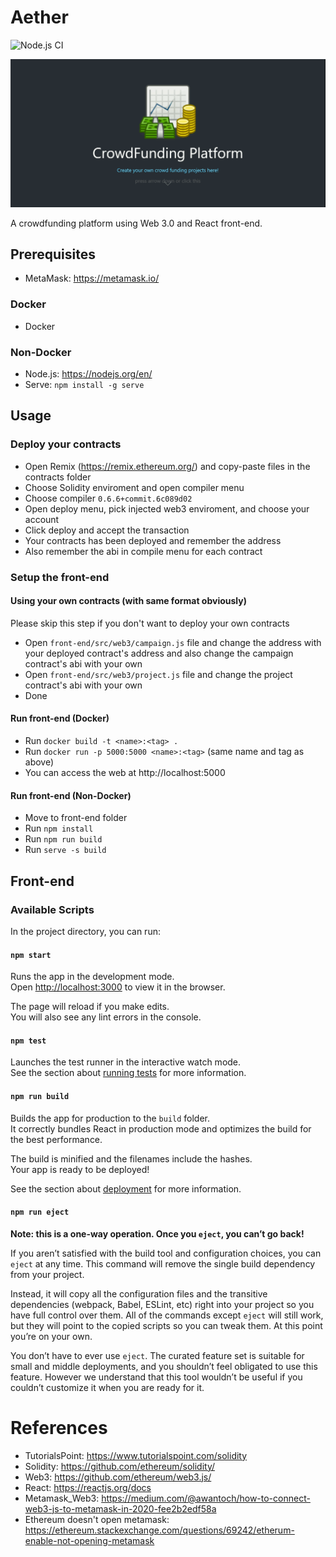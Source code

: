 # Aether
![Node.js CI](https://github.com/haverzard/CrowdFunding_Ethereum/workflows/Node.js%20CI/badge.svg)

![View](view.gif)

A crowdfunding platform using Web 3.0 and React front-end.

## Prerequisites
- MetaMask: https://metamask.io/
### Docker
- Docker
### Non-Docker
- Node.js: https://nodejs.org/en/
- Serve: `npm install -g serve`

## Usage
### Deploy your contracts
- Open Remix (https://remix.ethereum.org/) and copy-paste files in the contracts folder
- Choose Solidity enviroment and open compiler menu
- Choose compiler `0.6.6+commit.6c089d02`
- Open deploy menu, pick injected web3 enviroment, and choose your account
- Click deploy and accept the transaction
- Your contracts has been deployed and remember the address
- Also remember the abi in compile menu for each contract

### Setup the front-end
#### Using your own contracts (with same format obviously)
Please skip this step if you don't want to deploy your own contracts
- Open `front-end/src/web3/campaign.js` file and change the address with your deployed contract's address and also change the campaign contract's abi with your own
- Open `front-end/src/web3/project.js` file and change the project contract's abi with your own
- Done

#### Run front-end (Docker)
- Run `docker build -t <name>:<tag> .`
- Run `docker run -p 5000:5000 <name>:<tag>` (same name and tag as above)
- You can access the web at http://localhost:5000

#### Run front-end (Non-Docker)
- Move to front-end folder
- Run `npm install`
- Run `npm run build`
- Run `serve -s build`

## Front-end

### Available Scripts

In the project directory, you can run:

#### `npm start`

Runs the app in the development mode.<br />
Open [http://localhost:3000](http://localhost:3000) to view it in the browser.

The page will reload if you make edits.<br />
You will also see any lint errors in the console.

#### `npm test`

Launches the test runner in the interactive watch mode.<br />
See the section about [running tests](https://facebook.github.io/create-react-app/docs/running-tests) for more information.

#### `npm run build`

Builds the app for production to the `build` folder.<br />
It correctly bundles React in production mode and optimizes the build for the best performance.

The build is minified and the filenames include the hashes.<br />
Your app is ready to be deployed!

See the section about [deployment](https://facebook.github.io/create-react-app/docs/deployment) for more information.

#### `npm run eject`

**Note: this is a one-way operation. Once you `eject`, you can’t go back!**

If you aren’t satisfied with the build tool and configuration choices, you can `eject` at any time. This command will remove the single build dependency from your project.

Instead, it will copy all the configuration files and the transitive dependencies (webpack, Babel, ESLint, etc) right into your project so you have full control over them. All of the commands except `eject` will still work, but they will point to the copied scripts so you can tweak them. At this point you’re on your own.

You don’t have to ever use `eject`. The curated feature set is suitable for small and middle deployments, and you shouldn’t feel obligated to use this feature. However we understand that this tool wouldn’t be useful if you couldn’t customize it when you are ready for it.

# References
- TutorialsPoint: https://www.tutorialspoint.com/solidity
- Solidity: https://github.com/ethereum/solidity/
- Web3: https://github.com/ethereum/web3.js/
- React: https://reactjs.org/docs
- Metamask_Web3: https://medium.com/@awantoch/how-to-connect-web3-js-to-metamask-in-2020-fee2b2edf58a
- Ethereum doesn't open metamask: https://ethereum.stackexchange.com/questions/69242/etherum-enable-not-opening-metamask